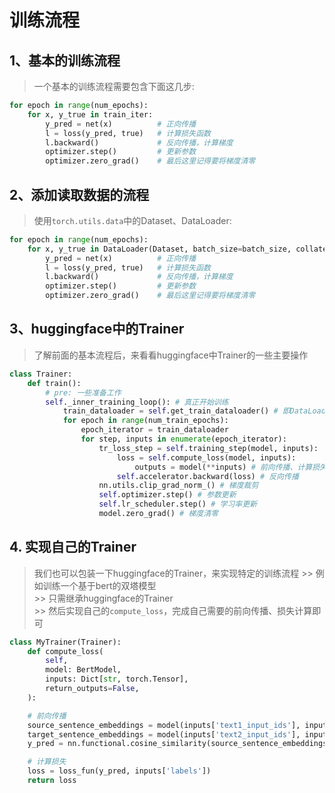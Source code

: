 # 训练流程

## 1、基本的训练流程
> 一个基本的训练流程需要包含下面这几步:
```python
for epoch in range(num_epochs):
    for x, y_true in train_iter:
        y_pred = net(x)          # 正向传播
        l = loss(y_pred, true)   # 计算损失函数            
        l.backward()             # 反向传播，计算梯度
        optimizer.step()         # 更新参数
        optimizer.zero_grad()    # 最后这里记得要将梯度清零
```

## 2、添加读取数据的流程
> 使用`torch.utils.data`中的Dataset、DataLoader:
```python
for epoch in range(num_epochs):
    for x, y_true in DataLoader(Dataset, batch_size=batch_size, collate_fn=collate_data):
        y_pred = net(x)          # 正向传播
        l = loss(y_pred, true)   # 计算损失函数            
        l.backward()             # 反向传播，计算梯度
        optimizer.step()         # 更新参数
        optimizer.zero_grad()    # 最后这里记得要将梯度清零
```

## 3、huggingface中的Trainer
> 了解前面的基本流程后，来看看huggingface中Trainer的一些主要操作
```python
class Trainer:
    def train():
        # pre: 一些准备工作
        self._inner_training_loop(): # 真正开始训练
            train_dataloader = self.get_train_dataloader() # 即DataLoader(Dataset, batch_size, collate_fn)
            for epoch in range(num_train_epochs):
                epoch_iterator = train_dataloader
                for step, inputs in enumerate(epoch_iterator):
                    tr_loss_step = self.training_step(model, inputs):
                        loss = self.compute_loss(model, inputs):
                            outputs = model(**inputs) # 前向传播、计算损失
                        self.accelerator.backward(loss) # 反向传播
                    nn.utils.clip_grad_norm_() # 梯度裁剪
                    self.optimizer.step() # 参数更新
                    self.lr_scheduler.step() # 学习率更新
                    model.zero_grad() # 梯度清零
```

## 4. 实现自己的Trainer
> 我们也可以包装一下huggingface的Trainer，来实现特定的训练流程
    >> 例如训练一个基于bert的双塔模型  
    >> 只需继承huggingface的Trainer  
    >> 然后实现自己的`compute_loss`，完成自己需要的前向传播、损失计算即可
```python
class MyTrainer(Trainer):
    def compute_loss(
        self,
        model: BertModel,
        inputs: Dict[str, torch.Tensor],
        return_outputs=False,
    ):

    # 前向传播
    source_sentence_embeddings = model(inputs['text1_input_ids'], inputs['text1_attn_masks'])
    target_sentence_embeddings = model(inputs['text2_input_ids'], inputs['text2_attn_masks'])
    y_pred = nn.functional.cosine_similarity(source_sentence_embeddings, target_sentence_embeddings)

    # 计算损失
    loss = loss_fun(y_pred, inputs['labels'])
    return loss
```